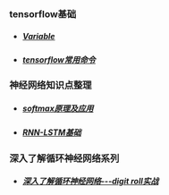 
### tensorflow基础
- ##### [Variable](tf-Variable)
- ##### [tensorflow常用命令](./TF_basic/TF_basic_index.md)

### 神经网络知识点整理
- ##### [softmax原理及应用](softmax)
- ##### [RNN-LSTM基础](LSTM-basic)

### 深入了解循环神经网络系列
- ##### [深入了解循环神经网络---digit roll实战](rnn_digit_roll/readme.md)
